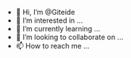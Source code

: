 - 👋 Hi, I’m @Giteide
- 👀 I’m interested in ...
- 🌱 I’m currently learning ...
- 💞️ I’m looking to collaborate on ...
- 📫 How to reach me ...

<!---
Giteide/Giteide is a ✨ special ✨ repository because its `README.md` (this file) appears on your GitHub profile.
You can click the Preview link to take a look at your changes.
--->
